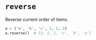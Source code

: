 # `reverse`

Reverse current order of items.

```python
a = ['a', 'b', 'c', 1, 2, 3]
a.reverse()  # [3, 2, 1, 'c', 'b', 'a']
```
